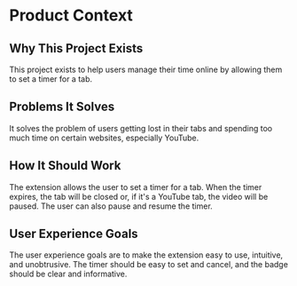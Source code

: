 # Product Context

## Why This Project Exists
This project exists to help users manage their time online by allowing them to set a timer for a tab.

## Problems It Solves
It solves the problem of users getting lost in their tabs and spending too much time on certain websites, especially YouTube.

## How It Should Work
The extension allows the user to set a timer for a tab. When the timer expires, the tab will be closed or, if it's a YouTube tab, the video will be paused. The user can also pause and resume the timer.

## User Experience Goals
The user experience goals are to make the extension easy to use, intuitive, and unobtrusive. The timer should be easy to set and cancel, and the badge should be clear and informative.